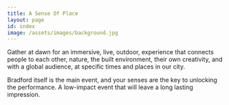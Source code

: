 ```yaml
---
title: A Sense Of Place
layout: page
id: index
image: /assets/images/background.jpg
---
```

Gather at dawn for an immersive, live, outdoor, experience that connects people to each other, nature, the built environment, their own creativity, and with a global audience, at specific times and places in our city.

Bradford itself is the main event, and your senses are the key to unlocking the performance. A low-impact event that will leave a long lasting impression.